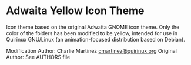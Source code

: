 # Adwaita Yellow Icon Theme

Icon theme based on the original Adwaita GNOME icon theme. Only the color of the folders has been modified to be yellow, intended for use in Quirinux GNU/Linux (an animation-focused distribution based on Debian).

Modification Author: Charlie Martinez cmartinez@quirinux.org
Original Author: See AUTHORS file